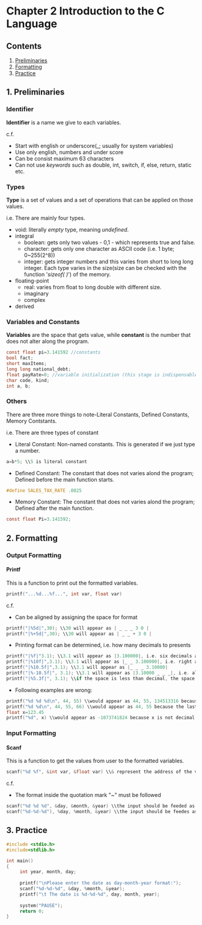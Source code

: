 # Chapter 2 Introduction to the C Language

## Contents
1. [Preliminaries](#1-preliminaries)
2. [Formatting](#2-formatting)
3. [Practice](#3-practice)

## 1. Preliminaries
### Identifier
**Identifier** is a name we give to each variables.

c.f.
- Start with english or underscore(_; usually for system variables)
- Use only english, numbers and under score
- Can be consist maximum 63 characters
- Can not use _keywords_ such as double, int, switch, if, else, return, static etc.

### Types
**Type** is a set of values and a set of operations that can be applied on those values.

i.e. There are mainly four types.

- void: literally _empty_ type, meaning _undefined_.
- integral
     - boolean: gets only two values - 0,1 - which represents true and false.
     - character: gets only one character as ASCII code (i.e. 1 byte; 0~255(2^8))
     - integer: gets integer numbers and this varies from short to long long integer. Each type varies in the size(size can be checked with the function '_sizeof( )_') of the memory.
- floating-point
     - real: varies from float to long double with different size.
     - imaginary
     - complex
- derived

### Variables and Constants

**Variables** are the space that gets value, while **constant** is the number that does not alter along the program.
```c
const float pi=3.141592 //constants
bool fact;
short maxItems;
long long national_debt;
float payRate=0; //variable initialization (this stage is indispensable if we use the same variable repeatedly) 
char code, kind;
int a, b;
```

### Others

There are three more things to note-Literal Constants, Defined Constants, Memory Contstants.

i.e. There are three types of constant

- Literal Constant: Non-named constants. This is generated if we just type a number.

```c
a=b*5; \\5 is literal constant
```

- Defined Constant: The constant that does not varies alond the program; Defined before the main function starts.

```c
#define SALES_TAX_RATE .0825
```

- Memory Constant: The constant that does not varies alond the program; Defined after the main function.

```c
const float Pi=3.141592;
```


## 2. Formatting
### Output Formatting
#### Printf
This is a function to print out the formatted variables.

```c
printf("...%d...%f...", int var, float var)
```

c.f. 

- Can be aligned by assigning the space for format
```c
printf("|%5d|",30); \\30 will appear as | _ _ _ 3 0 |
printf("|%+5d|",30); \\30 will appear as | _ _ + 3 0 |
```
- Printing format can be determined, i.e. how many decimals to presents
```c
printf("|%f|"3.1); \\3.1 will appear as |3.100000|, i.e. six decimals are default
printf("|%10f|",3.1); \\3.1 will appear as |_ _ 3.100000|, i.e. right alignment is default
printf("|%10.5f|",3.1); \\3.1 will appear as |_ _ _ 3.10000|
printf("|%-10.5f|", 3.1); \\3.1 will appear as |3.10000 _ _ _|, i.e. alignment can be changed by putting '-' sign
printf("|%5.3f|", 3.1); \\if the space is less than decimal, the space number would be ignored; |3.100|
```
- Following examples are wrong:
```c
printf("%d %d %d\n", 44, 55) \\would appear as 44, 55, 134513316 because the last format is not determined
printf("%d %d\n", 44, 55, 66) \\would appear as 44, 55 because the last format is not assigned
float x=123.45
printf("%d", x) \\would appear as -1073741824 because x is not decimal number(integer)
```

### Input Formatting
#### Scanf
This is a function to get the values from user to the formatted variables.

```c
scanf("%d %f", &int var, &float var) \\& represent the address of the variable
```

c.f. 

- The format inside the quotation mark "~" must be followed
```c
scanf("%d %d %d", &day, &month, &year) \\the input should be feeded as '28 7 2017'
scanf("%d-%d-%d"), %day, %month, &year) \\the input should be feedes as '28-7-2017'
```

## 3. Practice
```c
#include <stdio.h>
#include<stdlib.h>

int main()
{
     int year, month, day;
     
     printf("\nPlease enter the date as day-month-year format:");
     scanf("%d-%d-%d", &day, %month, &year);
     printf("\t The date is %d-%d-%d", day, month, year);
     
     system("PAUSE");
     return 0;  
}
```

